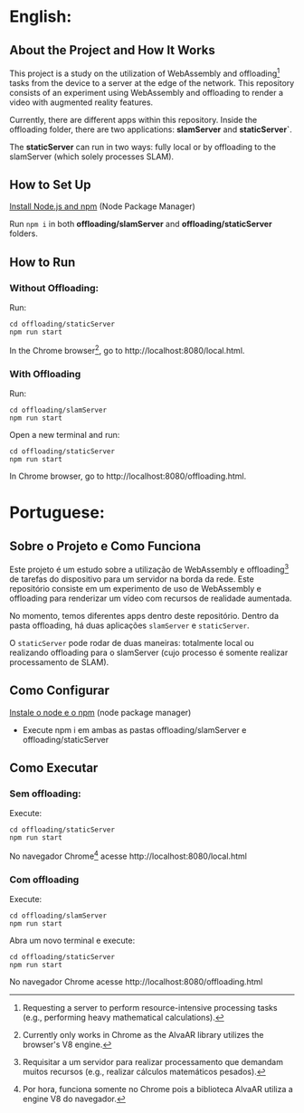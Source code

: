 # English:
## About the Project and How It Works
This project is a study on the utilization of WebAssembly and offloading[^1] tasks from the device to a server at the edge of the network. This repository consists of an experiment using WebAssembly and offloading to render a video with augmented reality features.

Currently, there are different apps within this repository. Inside the offloading folder, there are two applications: **slamServer** and **staticServer`**.

The **staticServer** can run in two ways: fully local or by offloading to the slamServer (which solely processes SLAM).

[^1]: Requesting a server to perform resource-intensive processing tasks (e.g., performing heavy mathematical calculations).

## How to Set Up

[Install Node.js and npm](https://docs.npmjs.com/downloading-and-installing-node-js-and-npm) (Node Package Manager)

Run `npm i` in both **offloading/slamServer** and **offloading/staticServer** folders.

## How to Run

### Without Offloading:

Run:
```
cd offloading/staticServer
npm run start
```
In the Chrome browser[^2], go to http://localhost:8080/local.html.

[^2]: Currently only works in Chrome as the AlvaAR library utilizes the browser's V8 engine.

### With Offloading

Run:
```
cd offloading/slamServer
npm run start
```

Open a new terminal and run:
```
cd offloading/staticServer
npm run start
```
In Chrome browser, go to http://localhost:8080/offloading.html.


# Portuguese:
## Sobre o Projeto e Como Funciona
Este projeto é um estudo sobre a utilização de WebAssembly e offloading[^3] de tarefas do dispositivo para um servidor na borda da rede. Este repositório consiste em um experimento de uso de WebAssembly e offloading para renderizar um vídeo com recursos de realidade aumentada.

No momento, temos diferentes apps dentro deste repositório. Dentro da pasta offloading, há duas aplicações `slamServer` e `staticServer`. 

O `staticServer` pode rodar de duas maneiras: totalmente local ou realizando offloading para o slamServer (cujo processo é somente realizar processamento de SLAM).

[^3]: Requisitar a um servidor para realizar processamento que demandam muitos recursos (e.g., realizar cálculos matemáticos pesados).

## Como Configurar

[Instale o node e o npm](https://docs.npmjs.com/downloading-and-installing-node-js-and-npm) (node package manager)

- Execute npm i em ambas as pastas offloading/slamServer e offloading/staticServer

## Como Executar

### Sem offloading:

Execute:
```
cd offloading/staticServer
npm run start
```
No navegador Chrome[^4] acesse http://localhost:8080/local.html

[^4]: Por hora, funciona somente no Chrome pois a biblioteca AlvaAR utiliza a engine V8 do navegador.

### Com offloading
 
Execute:
```
cd offloading/slamServer
npm run start
```
Abra um novo terminal e execute:
```
cd offloading/staticServer
npm run start
```
No navegador Chrome acesse http://localhost:8080/offloading.html

